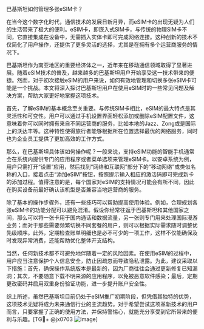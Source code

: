 巴基斯坦如何管理多张eSIM卡？

在当今这个数字化时代，通信技术的发展日新月异，而eSIM卡的出现无疑为人们的生活带来了极大的便利。eSIM卡，即嵌入式SIM卡，与传统的物理SIM卡不同，它直接集成在设备中，无需插入实体卡即可完成网络连接。这种创新的技术不仅简化了用户操作，还提供了更多灵活的选择，尤其是在拥有多个运营商服务的情况下。

巴基斯坦作为南亚地区的重要经济体之一，近年来在移动通信领域取得了显著进展。随着eSIM技术的普及，越来越多的巴基斯坦用户开始享受这一技术带来的便捷。然而，对于初次接触eSIM的用户来说，如何有效地管理和切换多张eSIM卡可能是一个挑战。本文将深入探讨巴基斯坦用户在使用eSIM时的一些常见问题及解决方案，帮助大家更好地掌握这项技术。

首先，了解eSIM的基本概念至关重要。与传统SIM卡相比，eSIM的最大特点是其灵活性和可变性。用户可以通过手机设置界面轻松添加或删除eSIM配置文件，这意味着你可以同时拥有来自不同运营商的服务，比如本地的Jazz、Zong或是国际上的沃达丰等。这种特性使得旅行者能够根据所在位置选择最优的网络服务，同时也为企业员工提供了更加高效的工作方式。

那么，在巴基斯坦具体该如何操作呢？一般来说，支持eSIM功能的智能手机通常会在系统内提供专门的应用程序或者菜单选项来管理eSIM卡。以安卓系统为例，用户只需打开“设置”应用，然后找到“网络和互联网”部分下的“移动网络”或类似名称的入口，接着点击“添加eSIM”按钮，按照提示输入相应的激活码即可完成新卡的添加过程。值得注意的是，每个国家对eSIM的支持情况可能会有所不同，因此在购买设备前最好确认该机型是否兼容当地运营商的服务。

除了基本的操作步骤外，还有一些技巧可以帮助提高使用体验。例如，合理规划各张eSIM卡的功能分配可以避免混淆。假设你经常往返于巴基斯坦和其他国家之间，那么可以将一张卡用于国内通话和数据流量，另一张则专门用来处理国际漫游业务；而对于那些需要频繁切换不同套餐的用户，则可以根据实际需求随时调整优先级顺序。此外，定期检查账单明细也是必不可少的一项工作，这样不仅能确保及时发现异常消费，还能帮助优化整体开支结构。

当然，任何新技术都不可避免地伴随着一定的风险因素。在使用eSIM的过程中，用户应当注意保护个人信息安全，防止因疏忽而导致隐私泄露。为此，建议采取以下措施：首先，确保操作系统版本是最新的，因为厂商往往会通过更新修复已知漏洞；其次，不要随意下载不明来源的应用程序，以免被恶意软件感染；最后，定期更改密码并启用双重身份验证功能，进一步提升账户安全性。

综上所述，虽然巴基斯坦目前仍处于eSIM推广初期阶段，但凭借其独特的优势，这项技术无疑将成为未来通信行业的主流趋势。对于希望尝试这项革新技术的用户而言，只要掌握了正确的使用方法，并保持警惕心，就能充分享受到它所带来的便利与乐趣。[TG💪+ @jx0703 ![Image](https://github.com/user-attachments/assets/dbca1d08-cadb-493c-b0ec-ad6f7a83f270)]
